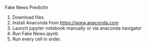 Fake News Predictin

1. Download files
2. Install Anaconda from https://www.anaconda.com
3. Launch jupyter notebook manually or via anaconda navigator
4. Run Fake News.ipynb
5. Run every cell in order.
